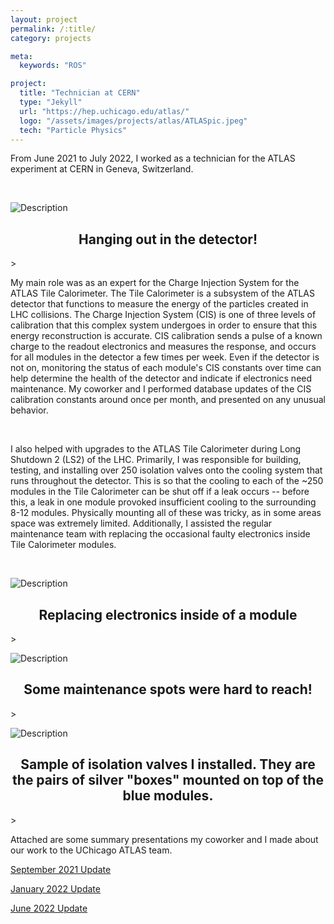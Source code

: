 ```yaml
---
layout: project
permalink: /:title/
category: projects

meta:
  keywords: "ROS"

project:
  title: "Technician at CERN"
  type: "Jekyll"
  url: "https://hep.uchicago.edu/atlas/"
  logo: "/assets/images/projects/atlas/ATLASpic.jpeg"
  tech: "Particle Physics"
---
```





<p>From June 2021 to July 2022, I worked as a technician for the ATLAS experiment at CERN in Geneva, Switzerland.</p> 

<br>

![Description](/assets/images/projects/atlas/atlas3.jpeg)
<center><h2>Hanging out in the detector!</h2></center>>

<br>

<p>My main role was as an expert for the Charge Injection System for the ATLAS Tile Calorimeter. The Tile Calorimeter is a subsystem of the ATLAS detector that functions to measure the energy of the particles created in LHC collisions. The Charge Injection System (CIS) is one of three levels of calibration that this complex system undergoes in order to ensure that this energy reconstruction is accurate. CIS calibration sends a pulse of a known charge to the readout electronics and measures the response, and occurs for all modules in the detector a few times per week. Even if the detector is not on, monitoring the status of each module's CIS constants over time can help determine the health of the detector and indicate if electronics need maintenance. My coworker and I performed database updates of the CIS calibration constants around once per month, and presented on any unusual behavior.</p>
<br>

<p>I also helped with upgrades to the ATLAS Tile Calorimeter during Long Shutdown 2 (LS2) of the LHC. Primarily, I was responsible for building, testing, and installing over 250 isolation valves onto the cooling system that runs throughout the detector. This is so that the cooling to each of the ~250 modules in the Tile Calorimeter can be shut off if a leak occurs -- before this, a leak in one module provoked insufficient cooling to the surrounding 8-12 modules. Physically mounting all of these was tricky, as in some areas space was extremely limited. Additionally, I assisted the regular maintenance team with replacing the occasional faulty electronics inside Tile Calorimeter modules.</p>
<br>

![Description](/assets/images/projects/atlas/maintenance.jpeg)
<center><h2>Replacing electronics inside of a module</h2></center>>

![Description](/assets/images/projects/atlas/ladder.png)
<center><h2>Some maintenance spots were hard to reach!</h2></center>>

![Description](/assets/images/projects/atlas/installedvalves.jpeg)
<center><h2>Sample of isolation valves I installed. They are the pairs of silver "boxes" mounted on top of the blue modules.</h2></center>>

Attached are some summary presentations my coworker and I made about our work to the UChicago ATLAS team.

<a href="https://docs.google.com/presentation/d/1KG-vU5p2iVeGRHYYdBSn_MqylwNp2AhV/edit?usp=sharing&ouid=110933387574406954246&rtpof=true&sd=true" target="_blank"><u>September 2021 Update</u></a>


<a href="https://docs.google.com/presentation/d/1X2jx2RNSCy_hQYj35MIYKBGnvX9UXA3Y/edit?usp=sharing&ouid=110933387574406954246&rtpof=true&sd=true" target="_blank"><u>January 2022 Update</u></a>

<a href="https://docs.google.com/presentation/d/17dBq0sbyTBsduz2wV9CnEpBhFkzoGstn/edit?usp=sharing&ouid=110933387574406954246&rtpof=true&sd=true" target="_blank"><u>June 2022 Update</u></a>

<br><br>

